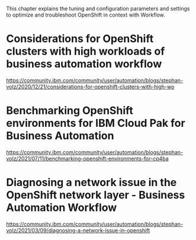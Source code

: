 This chapter explains the tuning and configuration parameters and settings to optimize and troubleshoot OpenShift in context with Workflow.

# Considerations for OpenShift clusters with high workloads of business automation workflow
<https://community.ibm.com/community/user/automation/blogs/stephan-volz/2020/12/21/considerations-for-openshift-clusters-with-high-wo>

# Benchmarking OpenShift environments for IBM Cloud Pak for Business Automation
<https://community.ibm.com/community/user/automation/blogs/stephan-volz/2021/07/11/benchmarking-openshift-environments-for-cp4ba>

# Diagnosing a network issue in the OpenShift network layer - Business Automation Workflow
<https://community.ibm.com/community/user/automation/blogs/stephan-volz/2021/03/09/diagnosing-a-network-issue-in-openshift>

